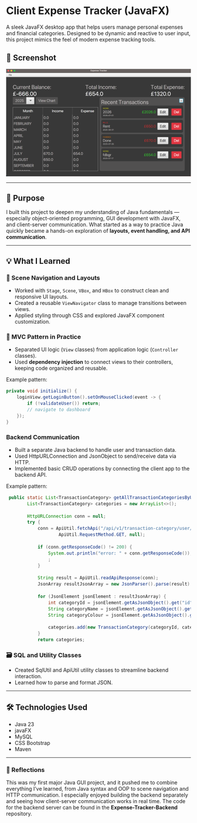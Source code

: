 # Client Expense Tracker (JavaFX)

A sleek JavaFX desktop app that helps users manage personal expenses and financial categories. Designed to be dynamic and reactive to user input, this project mimics the feel of modern expense tracking tools.

## 📸 Screenshot

![App Screenshot](screenshot.png)


---

## 🎯 Purpose

I built this project to deepen my understanding of Java fundamentals — especially object-oriented programming, GUI development with JavaFX, and client-server communication. What started as a way to practice Java quickly became a hands-on exploration of **layouts, event handling, and API communication**.

---

## 💡 What I Learned

### 🔁 Scene Navigation and Layouts
- Worked with `Stage`, `Scene`, `VBox`, and `HBox` to construct clean and responsive UI layouts.
- Created a reusable `ViewNavigator` class to manage transitions between views.
- Applied styling through CSS and explored JavaFX component customization.

### 👥 MVC Pattern in Practice
- Separated UI logic (`View` classes) from application logic (`Controller` classes).
- Used **dependency injection** to connect views to their controllers, keeping code organized and reusable.

Example pattern:
```java
private void initialize() {
    loginView.getLoginButton().setOnMouseClicked(event -> {
        if (!validateUser()) return;
        // navigate to dashboard
    });
}
```
### Backend Communication
- Built a separate Java backend to handle user and transaction data.
- Used HttpURLConnection and JsonObject to send/receive data via HTTP.
- Implemented basic CRUD operations by connecting the client app to the backend API.

Example pattern:
```java
 public static List<TransactionCategory> getAllTransactionCategoriesByUser(User user) {
        List<TransactionCategory> categories = new ArrayList<>();

        HttpURLConnection conn = null;
        try {
            conn = ApiUtil.fetchApi("/api/v1/transaction-category/user/" + user.getId(),
                    ApiUtil.RequestMethod.GET, null);

            if (conn.getResponseCode() != 200) {
                System.out.println("error: " + conn.getResponseCode());
                ;
            }

            String result = ApiUtil.readApiResponse(conn);
            JsonArray resultJsonArray = new JsonParser().parse(result).getAsJsonArray();

            for (JsonElement jsonElement : resultJsonArray) {
                int categoryId = jsonElement.getAsJsonObject().get("id").getAsInt();
                String categoryName = jsonElement.getAsJsonObject().get("categoryName").getAsString();
                String categoryColour = jsonElement.getAsJsonObject().get("categoryColour").getAsString();

                categories.add(new TransactionCategory(categoryId, categoryName, categoryColour));
            }
            return categories;
```

### 🗃️ SQL and Utility Classes
- Created SqlUtil and ApiUtil utility classes to streamline backend interaction.
- Learned how to parse and format JSON.

---

## 🛠 Technologies Used
- Java 23
- javaFX
- MySQL
- CSS Bootstrap
- Maven

---

### 🧠 Reflections

This was my first major Java GUI project, and it pushed me to combine everything I’ve learned,
from Java syntax and OOP to scene navigation and HTTP communication. 
I especially enjoyed building the backend separately and seeing how client-server communication works in real time.
The code for the backend server can be found in the **Expense-Tracker-Backend** repository.


























